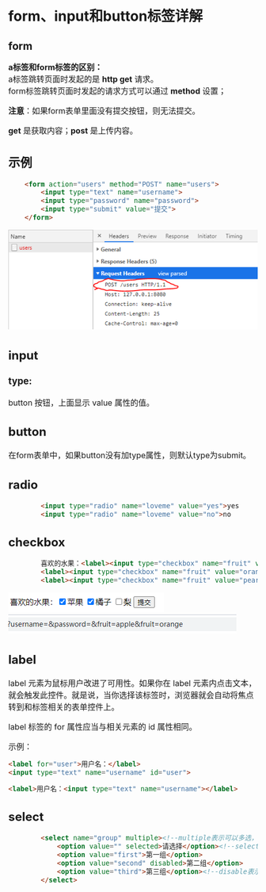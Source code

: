# form、input和button标签详解

## form
<font size=3>

**a标签和form标签的区别：**    
a标签跳转页面时发起的是 **http get** 请求。  
form标签跳转页面时发起的请求方式可以通过 **method** 设置；

**注意**：如果form表单里面没有提交按钮，则无法提交。  

**get** 是获取内容；**post** 是上传内容。

## 示例
```html
    <form action="users" method="POST" name="users">
        <input type="text" name="username">
        <input type="password" name="password">
        <input type="submit" value="提交">
    </form>
```
![image](../images/post.png)  

## input
### type:
button 按钮，上面显示 value 属性的值。

## button 
在form表单中，如果button没有加type属性，则默认type为submit。

## radio
```html
        <input type="radio" name="loveme" value="yes">yes
        <input type="radio" name="loveme" value="no">no
```

## checkbox
```html
        喜欢的水果：<label><input type="checkbox" name="fruit" value="apple">苹果</label>
        <label><input type="checkbox" name="fruit" value="orange">橘子</label>
        <label><input type="checkbox" name="fruit" value="pear">梨</label>
```
![image](../images/checkbox0.png)
![image](../images/checkbox.png)

## label

label 元素为鼠标用户改进了可用性。如果你在 label 元素内点击文本，就会触发此控件。就是说，当你选择该标签时，浏览器就会自动将焦点转到和标签相关的表单控件上。

label 标签的 for 属性应当与相关元素的 id 属性相同。

示例：  
```html
<label for="user">用户名：</label>
<input type="text" name="username" id="user">
```
```html
<label>用户名：<input type="text" name="username"></label>
```

## select
```html
        <select name="group" multiple><!--multiple表示可以多选，按住shift或ctrl即可-->
            <option value="" selected>请选择</option><!--selected表示默认选择-->
            <option value="first">第一组</option>
            <option value="second" disabled>第二组</option>
            <option value="third">第三组</option><!--disable表示不能选择-->
        </select>
```
</font>